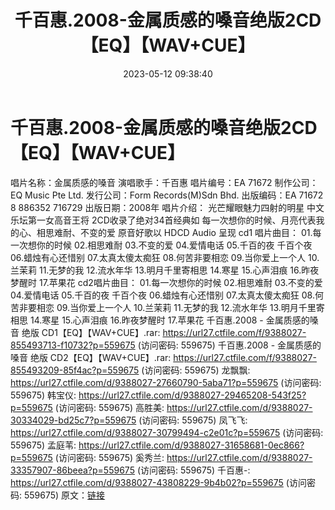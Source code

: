 ﻿---
title: 千百惠.2008-金属质感的嗓音绝版2CD【EQ】【WAV+CUE】
date: 2023-05-12 09:38:40
categories: WAV车载音乐、镜像
tags: 华语中文
---
# 千百惠.2008-金属质感的嗓音绝版2CD【EQ】【WAV+CUE】

唱片名称：金属质感的嗓音
演唱歌手：千百惠
唱片编号：EA 71672
制作公司：EQ Music Pte Ltd.
发行公司：Form Records(M)Sdn Bhd.
出版编码：EA 71672 8 886352 716729
出版日期：2008年
唱片介绍：
光芒耀眼魅力四射的明星 中文乐坛第一女高音王将 2CD收录了绝对34首经典如
每一次想你的时候、月亮代表我的心、相思难耐、不变的爱 原音好歌以 HDCD Audio 呈现
cd1 唱片曲目：
01.每一次想你的时候
02.相思难耐
03.不变的爱
04.爱情电话
05.千百的夜 千百个夜
06.蜡烛有心还惜别
07.太真太傻太痴狂
08.何苦非要相恋
09.当你爱上一个人
10.兰茉莉
11.无梦的我
12.流水年华
13.明月千里寄相思
14.寒星
15.心声泪痕
16.昨夜梦醒时
17.苹果花
cd2唱片曲目：
01.每一次想你的时候
02.相思难耐
03.不变的爱
04.爱情电话
05.千百的夜 千百个夜
06.蜡烛有心还惜别
07.太真太傻太痴狂
08.何苦非要相恋
09.当你爱上一个人
10.兰茉莉
11.无梦的我
12.流水年华
13.明月千里寄相思
14.寒星
15.心声泪痕
16.昨夜梦醒时
17.苹果花
千百惠.2008 - 金属质感的嗓音 绝版 CD1【EQ】【WAV+CUE】.rar: https://url27.ctfile.com/f/9388027-855493713-f10732?p=559675
(访问密码: 559675)
千百惠.2008 - 金属质感的嗓音 绝版 CD2【EQ】【WAV+CUE】.rar: https://url27.ctfile.com/f/9388027-855493209-85f4ac?p=559675
(访问密码: 559675)
龙飘飘: https://url27.ctfile.com/d/9388027-27660790-5aba71?p=559675
(访问密码: 559675)
韩宝仪: https://url27.ctfile.com/d/9388027-29465208-543f25?p=559675
(访问密码: 559675)
高胜美: https://url27.ctfile.com/d/9388027-30334029-bd25c7?p=559675
(访问密码: 559675)
凤飞飞: https://url27.ctfile.com/d/9388027-30799494-c2e01c?p=559675
(访问密码: 559675)
孟庭苇: https://url27.ctfile.com/d/9388027-31658681-0ec866?p=559675
(访问密码: 559675)
奚秀兰: https://url27.ctfile.com/d/9388027-33357907-86beea?p=559675
(访问密码: 559675)
千百惠-: https://url27.ctfile.com/d/9388027-43808229-9b4b02?p=559675
(访问密码: 559675)
原文：[链接](https://blog.sina.com.cn/s/blog_1647c7e76010311u9.html)